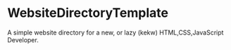 # WebsiteDirectoryTemplate
 A simple website directory for a new, or lazy (kekw) HTML,CSS,JavaScript Developer.
